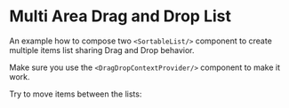 # Multi Area Drag and Drop List

An example how to compose two `<SortableList/>` component to create multiple items list sharing Drag and Drop behavior.

Make sure you use the `<DragDropContextProvider/>` component to make it work.

Try to move items between the lists: